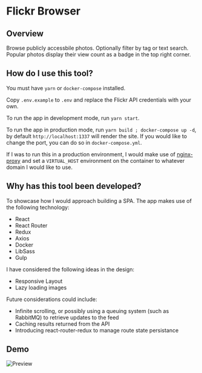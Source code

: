 # Flickr Browser

## Overview
Browse publicly accessbile photos. Optionally filter by tag or text search.
Popular photos display their view count as a badge in the top right corner.

## How do I use this tool?
You must have `yarn` or `docker-compose` installed.

Copy `.env.example` to `.env` and replace the Flickr API credentials with your own.

To run the app in development mode, run `yarn start`.

To run the app in production mode, run `yarn build ; docker-compose up -d`, by default `http://localhost:1337` will render the site. If you would like to change the port, you can do so in `docker-compose.yml`.

If I was to run this in a production environment, I would make use of [nginx-proxy](https://github.com/jwilder/nginx-proxy) and set a `VIRTUAL_HOST` environment on the container to whatever domain I would like to use.

## Why has this tool been developed?
To showcase how I would approach building a SPA. The app makes use of the following technology:

* React
* React Router
* Redux
* Axios
* Docker
* LibSass
* Gulp

I have considered the following ideas in the design:

* Responsive Layout
* Lazy loading images

Future considerations could include:

* Infinite scrolling, or possibly using a queuing system (such as RabbitMQ) to retrieve updates to the feed
* Caching results returned from the API
* Introducing react-router-redux to manage route state persistance

## Demo

![Preview](https://github.com/flyingbuddha/flickr-browser/blob/master/ui.gif)
